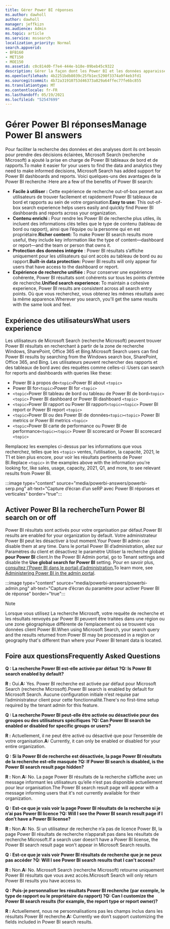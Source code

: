 ```yaml
---
title: Gérer Power BI réponses
ms.author: dawholl
author: dawholl
manager: jeffkizn
ms.audience: Admin
ms.topic: article
ms.service: mssearch
localization_priority: Normal
search.appverid:
- BFB160
- MET150
- MOE150
ms.assetid: c0c814d0-f7e4-444e-b18e-09beb45c9322
description: Gérer la façon dont les Power BI et les données apparaissent dans les résultats de recherche
ms.openlocfilehash: 4b2251bdb8039c25fb1ec5290f3374a9f4eb3fd1
ms.sourcegitcommit: 4b72a31910753d46373a829a64ffec77fe6bc855
ms.translationtype: MT
ms.contentlocale: fr-FR
ms.lasthandoff: 05/19/2021
ms.locfileid: "52547699"
---
```

# <a name="manage-power-bi-answers"></a><span data-ttu-id="34bb2-103">Gérer Power BI réponses</span><span class="sxs-lookup"><span data-stu-id="34bb2-103">Manage Power BI answers</span></span>

<span data-ttu-id="34bb2-104">Pour faciliter la recherche des données et des analyses dont ils ont besoin pour prendre des décisions éclairées, Microsoft Search (recherche Microsoft) a ajouté la prise en charge de Power BI tableaux de bord et de rapports.</span><span class="sxs-lookup"><span data-stu-id="34bb2-104">To make it easier for your users to find the data and analytics they need to make informed decisions, Microsoft Search has added support for Power BI dashboards and reports.</span></span> <span data-ttu-id="34bb2-105">Voici quelques-uns des avantages de la Power BI recherche :</span><span class="sxs-lookup"><span data-stu-id="34bb2-105">Here are a few of the benefits of Power BI search:</span></span>

* <span data-ttu-id="34bb2-106">**Facile à utiliser :** Cette expérience de recherche out-of-box permet aux utilisateurs de trouver facilement et rapidement Power BI tableaux de bord et rapports au sein de votre organisation.</span><span class="sxs-lookup"><span data-stu-id="34bb2-106">**Easy to use:** This out-of-box search experience helps users easily and quickly find Power BI dashboards and reports across your organization.</span></span>
* <span data-ttu-id="34bb2-107">**Contenu enrichi :** Pour rendre les Power BI de recherche plus utiles, ils incluent des informations clés telles que le type de contenu (tableau de bord ou rapport), ainsi que l’équipe ou la personne qui en est propriétaire.</span><span class="sxs-lookup"><span data-stu-id="34bb2-107">**Richer content:** To make Power BI search results more useful, they include key information like the type of content—dashboard or report—and the team or person that owns it.</span></span>
* <span data-ttu-id="34bb2-108">**Protection des données intégrée** : Power BI résultats s’affiche uniquement pour les utilisateurs qui ont accès au tableau de bord ou au rapport.</span><span class="sxs-lookup"><span data-stu-id="34bb2-108">**Built-in data protection:** Power BI results will only appear for users that have access to the dashboard or report.</span></span>
* <span data-ttu-id="34bb2-109">**Expérience de recherche unifiée :** Pour conserver une expérience cohérente, Power BI résultats sont cohérents sur tous les points d’entrée de recherche.</span><span class="sxs-lookup"><span data-stu-id="34bb2-109">**Unified search experience:** To maintain a cohesive experience, Power BI results are consistent across all search entry points.</span></span> <span data-ttu-id="34bb2-110">Où que vous recherchez, vous obtenez les mêmes résultats avec la même apparence.</span><span class="sxs-lookup"><span data-stu-id="34bb2-110">Wherever you search, you'll get the same results with the same look and feel.</span></span>

## <a name="what-users-experience"></a><span data-ttu-id="34bb2-111">Expérience des utilisateurs</span><span class="sxs-lookup"><span data-stu-id="34bb2-111">What users experience</span></span>

<span data-ttu-id="34bb2-112">Les utilisateurs de Microsoft Search (recherche Microsoft) peuvent trouver Power BI résultats en recherchant à partir de la zone de recherche Windows, SharePoint, Office 365 et Bing.</span><span class="sxs-lookup"><span data-stu-id="34bb2-112">Microsoft Search users can find Power BI results by searching from the Windows search box, SharePoint, Office 365, and Bing.</span></span> <span data-ttu-id="34bb2-113">Les utilisateurs peuvent rechercher des rapports et des tableaux de bord avec des requêtes comme celles-ci :</span><span class="sxs-lookup"><span data-stu-id="34bb2-113">Users can search for reports and dashboards with queries like these:</span></span>

* <span data-ttu-id="34bb2-114">Power BI à propos de`<topic>`</span><span class="sxs-lookup"><span data-stu-id="34bb2-114">Power BI about `<topic>`</span></span>
* <span data-ttu-id="34bb2-115">Power BI for`<topic>`</span><span class="sxs-lookup"><span data-stu-id="34bb2-115">Power BI for `<topic>`</span></span>
* <span data-ttu-id="34bb2-116">`<topic>`Power BI tableau de bord ou tableau de Power BI de bord`<topic>`</span><span class="sxs-lookup"><span data-stu-id="34bb2-116">`<topic>` Power BI dashboard or Power BI dashboard `<topic>`</span></span>
* <span data-ttu-id="34bb2-117">`<topic>`Power BI rapport ou Power BI rapport`<topic>`</span><span class="sxs-lookup"><span data-stu-id="34bb2-117">`<topic>` Power BI report or Power BI report `<topic>`</span></span>
* <span data-ttu-id="34bb2-118">`<topic>`Power BI ou des Power BI de données`<topic>`</span><span class="sxs-lookup"><span data-stu-id="34bb2-118">`<topic>` Power BI metrics or Power BI metrics `<topic>`</span></span>
* <span data-ttu-id="34bb2-119">`<topic>`Power BI carte de performance ou Power BI de performance`<topic>`</span><span class="sxs-lookup"><span data-stu-id="34bb2-119">`<topic>` Power BI scorecard or Power BI scorecard `<topic>`</span></span>

<span data-ttu-id="34bb2-120">Remplacez les exemples ci-dessus par les informations que vous recherchez, telles que les `<topic>` ventes, l’utilisation, la capacité, 2021, le T1 et bien plus encore, pour voir les résultats pertinents de Power BI.</span><span class="sxs-lookup"><span data-stu-id="34bb2-120">Replace `<topic>` in the examples above with the information you're looking for, like sales, usage, capacity, 2021, Q1, and more, to see relevant results from Power BI.</span></span>

:::image type="content" source="media/powerbi-answers/powerbi-serp.png" alt-text="Capture d’écran d’un seRP avec Power BI réponses et verticales" border="true":::

## <a name="turn-power-bi-search-on-or-off"></a><span data-ttu-id="34bb2-122">Activer Power BI la recherche</span><span class="sxs-lookup"><span data-stu-id="34bb2-122">Turn Power BI search on or off</span></span>

<span data-ttu-id="34bb2-123">Power BI résultats sont activés pour votre organisation par défaut.</span><span class="sxs-lookup"><span data-stu-id="34bb2-123">Power BI results are enabled for your organization by default.</span></span> <span data-ttu-id="34bb2-124">Votre administrateur Power BI peut les désactiver à tout moment.</span><span class="sxs-lookup"><span data-stu-id="34bb2-124">Your Power BI admin can disable them at any time.</span></span> <span data-ttu-id="34bb2-125">Dans le portail Power BI d’administration, allez sur Paramètres du client et désactivez le paramètre Utiliser la recherche globale **pour Power BI** client.</span><span class="sxs-lookup"><span data-stu-id="34bb2-125">In the Power BI Admin portal, go to Tenant settings and disable the **Use global search for Power BI** setting.</span></span> <span data-ttu-id="34bb2-126">Pour en savoir plus, [consultez l’Power BI dans le portail d’administration.](/power-bi/admin/service-admin-portal#use-global-search-for-power-bi-preview)</span><span class="sxs-lookup"><span data-stu-id="34bb2-126">To learn more, see [Administering Power BI in the admin portal](/power-bi/admin/service-admin-portal#use-global-search-for-power-bi-preview).</span></span>

:::image type="content" source="media/powerbi-answers/powerbi-admin.png" alt-text="Capture d’écran du paramètre pour activer Power BI de réponse" border="true":::

> [!NOTE]
> <span data-ttu-id="34bb2-128">Lorsque vous utilisez La recherche Microsoft, votre requête de recherche et les résultats renvoyés par Power BI peuvent être traitées dans une région ou une zone géographique différente de l’emplacement où se trouvent vos données client Power BI.</span><span class="sxs-lookup"><span data-stu-id="34bb2-128">When using Microsoft Search, your search query and the results returned from Power BI may be processed in a region or geography that's different than where your Power BI tenant data is located.</span></span>

## <a name="frequently-asked-questions"></a><span data-ttu-id="34bb2-129">Foire aux questions</span><span class="sxs-lookup"><span data-stu-id="34bb2-129">Frequently Asked Questions</span></span>

<span data-ttu-id="34bb2-130">**Q : La recherche Power BI est-elle activée par défaut ?**</span><span class="sxs-lookup"><span data-stu-id="34bb2-130">**Q: Is Power BI search enabled by default?**</span></span>

<span data-ttu-id="34bb2-131">**R :** Oui.</span><span class="sxs-lookup"><span data-stu-id="34bb2-131">**A:** Yes.</span></span> <span data-ttu-id="34bb2-132">Power BI recherche est activée par défaut pour Microsoft Search (recherche Microsoft).</span><span class="sxs-lookup"><span data-stu-id="34bb2-132">Power BI search is enabled by default for Microsoft Search.</span></span> <span data-ttu-id="34bb2-133">Aucune configuration initiale n’est requise par l’administrateur client pour cette fonctionnalité.</span><span class="sxs-lookup"><span data-stu-id="34bb2-133">There's no first-time setup required by the tenant admin for this feature.</span></span>

<span data-ttu-id="34bb2-134">**Q : La recherche Power BI peut-elle être activée ou désactivée pour des groupes ou des utilisateurs spécifiques ?**</span><span class="sxs-lookup"><span data-stu-id="34bb2-134">**Q: Can Power BI search be enabled or disabled for specific groups or users?**</span></span>

<span data-ttu-id="34bb2-135">**R :** Actuellement, il ne peut être activé ou désactivé que pour l’ensemble de votre organisation.</span><span class="sxs-lookup"><span data-stu-id="34bb2-135">**A:** Currently, it can only be enabled or disabled for your entire organization.</span></span>

<span data-ttu-id="34bb2-136">**Q : Si la Power BI de recherche est désactivée, la page Power BI résultats de la recherche est-elle masquée ?**</span><span class="sxs-lookup"><span data-stu-id="34bb2-136">**Q: If Power BI search is disabled, is the Power BI search result page hidden?**</span></span>

<span data-ttu-id="34bb2-137">**R :** Non.</span><span class="sxs-lookup"><span data-stu-id="34bb2-137">**A:** No.</span></span> <span data-ttu-id="34bb2-138">La page Power BI résultats de la recherche s’affiche avec un message informant les utilisateurs qu’elle n’est pas disponible actuellement pour leur organisation.</span><span class="sxs-lookup"><span data-stu-id="34bb2-138">The Power BI search result page will appear with a message informing users that it's not currently available for their organization.</span></span>

<span data-ttu-id="34bb2-139">**Q : Est-ce que je vais voir la page Power BI résultats de la recherche si je n’ai pas Power BI licence ?**</span><span class="sxs-lookup"><span data-stu-id="34bb2-139">**Q: Will I see the Power BI search result page if I don’t have a Power BI license?**</span></span>

<span data-ttu-id="34bb2-140">**R :** Non.</span><span class="sxs-lookup"><span data-stu-id="34bb2-140">**A:** No.</span></span> <span data-ttu-id="34bb2-141">Si un utilisateur de recherche n’a pas de licence Power BI, la page Power BI résultats de recherche n’apparaît pas dans les résultats de recherche Microsoft.</span><span class="sxs-lookup"><span data-stu-id="34bb2-141">If a search user doesn’t have a Power BI license, the Power BI search result page won’t appear in Microsoft Search results.</span></span>

<span data-ttu-id="34bb2-142">**Q : Est-ce que je vais voir Power BI résultats de recherche que je ne peux pas accéder ?**</span><span class="sxs-lookup"><span data-stu-id="34bb2-142">**Q: Will I see Power BI search results that I can't access?**</span></span>

<span data-ttu-id="34bb2-143">**R :** Non.</span><span class="sxs-lookup"><span data-stu-id="34bb2-143">**A:** No.</span></span> <span data-ttu-id="34bb2-144">Microsoft Search (recherche Microsoft) retourne uniquement Power BI résultats que vous avez accès.</span><span class="sxs-lookup"><span data-stu-id="34bb2-144">Microsoft Search will only return Power BI results you have access to.</span></span>

<span data-ttu-id="34bb2-145">**Q : Puis-je personnaliser les résultats Power BI recherche (par exemple, le type de rapport ou le propriétaire du rapport) ?**</span><span class="sxs-lookup"><span data-stu-id="34bb2-145">**Q: Can I customize the Power BI search results (for example, the report type or report owner)?**</span></span>

<span data-ttu-id="34bb2-146">**R :** Actuellement, nous ne personnalisations pas les champs inclus dans les résultats Power BI recherche.</span><span class="sxs-lookup"><span data-stu-id="34bb2-146">**A:** Currently we don’t support customizing the fields included in Power BI search results.</span></span>